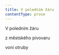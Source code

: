 ```yaml
---
title: V poledním žáru
contentType: prose
---
```


V poledním žáru

z městského pivovaru

voní otruby
